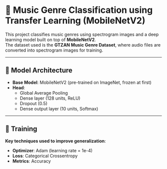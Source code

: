 # 🎵 Music Genre Classification using Transfer Learning (MobileNetV2)

This project classifies music genres using spectrogram images and a deep learning model built on top of **MobileNetV2**.  
The dataset used is the **GTZAN Music Genre Dataset**, where audio files are converted into spectrogram images for training.

---

## 🧠 Model Architecture
- **Base Model**: MobileNetV2 (pre-trained on ImageNet, frozen at first)  
- **Head**:  
  - Global Average Pooling  
  - Dense layer (128 units, ReLU)  
  - Dropout (0.5)  
  - Dense output layer (10 units, Softmax)  

---

## 🚀 Training
**Key techniques used to improve generalization**:  
- **Optimizer**: Adam (learning rate = 1e-4)  
- **Loss**: Categorical Crossentropy  
- **Metrics**: Accuracy  

